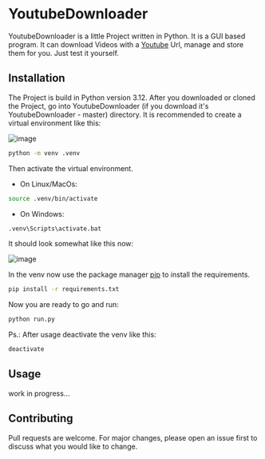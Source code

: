 # YoutubeDownloader

YoutubeDownloader is a little Project written in Python. It is a GUI based program. It can download Videos with a [Youtube](https://www.youtube.com) Url, manage and store them for you.
Just test it yourself.

## Installation

The Project is build in Python version 3.12.
After you downloaded or cloned the Project, go into YoutubeDownloader (if you download it's YoutubeDownloader - master) directory.
It is recommended to create a virtual environment like this:

![image](https://github.com/eywa14/YoutubeDownloader/assets/85054971/787a0932-2876-4018-8f52-d9403e932231)

```bash
python -m venv .venv
```

Then activate the virtual environment.

- On Linux/MacOs:
```bash
source .venv/bin/activate
```

- On Windows:
```bash
.venv\Scripts\activate.bat
```
It should look somewhat like this now:

![image](https://github.com/eywa14/YoutubeDownloader/assets/85054971/4751104b-c3dd-4f05-956f-0655a15fb95a)

In the venv now use the package manager [pip](https://pip.pypa.io/en/stable/) to install the requirements.

```bash
pip install -r requirements.txt
```

Now you are ready to go and run:
```bash
python run.py
```

Ps.: After usage deactivate the venv like this:
```bash
deactivate
```

## Usage
work in progress...

## Contributing

Pull requests are welcome. For major changes, please open an issue first
to discuss what you would like to change.